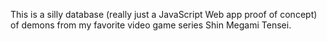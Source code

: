 This is a silly database (really just a JavaScript Web app proof of concept) of demons from my favorite video game series Shin Megami Tensei.

